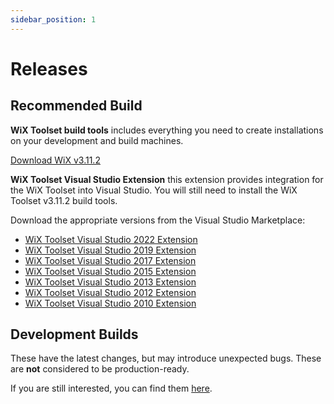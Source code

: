 ```yaml
---
sidebar_position: 1
---
```


# Releases

## Recommended Build

**WiX Toolset build tools** includes everything you need to create installations on your development and build machines.

[Download WiX v3.11.2](https://github.com/wixtoolset/wix3/releases/tag/wix3112rtm)

**WiX Toolset Visual Studio Extension** this extension provides integration for the WiX Toolset into Visual Studio. You will still need to install the WiX Toolset v3.11.2 build tools.

Download the appropriate versions from the Visual Studio Marketplace:

* [WiX Toolset Visual Studio 2022 Extension](https://marketplace.visualstudio.com/items?itemName=WixToolset.WixToolsetVisualStudio2022Extension)
* [WiX Toolset Visual Studio 2019 Extension](https://marketplace.visualstudio.com/items?itemName=WixToolset.WixToolsetVisualStudio2019Extension)
* [WiX Toolset Visual Studio 2017 Extension](https://marketplace.visualstudio.com/items?itemName=WixToolset.WixToolsetVisualStudio2017Extension)
* [WiX Toolset Visual Studio 2015 Extension](https://marketplace.visualstudio.com/items?itemName=WixToolset.WixToolsetVisualStudio2015Extension)
* [WiX Toolset Visual Studio 2013 Extension](https://marketplace.visualstudio.com/items?itemName=WixToolset.WixToolsetVisualStudio2013Extension)
* [WiX Toolset Visual Studio 2012 Extension](https://marketplace.visualstudio.com/items?itemName=WixToolset.WixToolsetVisualStudio2012Extension)
* [WiX Toolset Visual Studio 2010 Extension](https://marketplace.visualstudio.com/items?itemName=WixToolset.WixToolsetVisualStudio2010Extension)


## Development Builds

These have the latest changes, but may introduce unexpected bugs. These are **not** considered to be production-ready.

If you are still interested, you can find them <a href="/releases/development/">here</a>.
